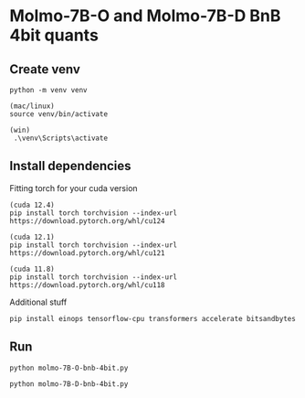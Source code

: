 # Molmo-7B-O and Molmo-7B-D BnB 4bit quants

## Create venv

```
python -m venv venv
```


```
(mac/linux)
source venv/bin/activate

(win)
 .\venv\Scripts\activate
```


## Install dependencies

Fitting torch for your cuda version
```
(cuda 12.4)
pip install torch torchvision --index-url https://download.pytorch.org/whl/cu124

(cuda 12.1)
pip install torch torchvision --index-url https://download.pytorch.org/whl/cu121

(cuda 11.8)
pip install torch torchvision --index-url https://download.pytorch.org/whl/cu118
```

Additional stuff
```
pip install einops tensorflow-cpu transformers accelerate bitsandbytes
```

## Run

```
python molmo-7B-O-bnb-4bit.py

python molmo-7B-D-bnb-4bit.py
```
